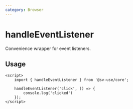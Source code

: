 ```yaml
---
category: Browser
---
```


# handleEventListener

Convenience wrapper for event listeners.

## Usage

```svelte
<script>
	import { handleEventListener } from '@sv-use/core';

	handleEventListener('click', () => {
        console.log('clicked')
    });
</script>
```
